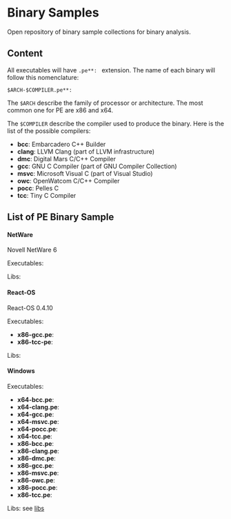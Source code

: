 # Binary Samples

Open repository of binary sample collections for binary analysis.

## Content

All executables will have `.pe**: ` extension. The name of each binary will follow this nomenclature:

```
$ARCH-$COMPILER.pe**: 
```

The `$ARCH` describe the family of processor or architecture. The most common one for PE are x86 and x64.

The `$COMPILER` describe the compiler used to produce the binary. Here is the list of the possible compilers:

- **bcc**: Embarcadero C++ Builder
- **clang**: LLVM Clang (part of LLVM infrastructure)
- **dmc**: Digital Mars C/C++ Compiler
- **gcc**: GNU C Compiler (part of GNU Compiler Collection)
- **msvc**: Microsoft Visual C (part of Visual Studio)
- **owc**: OpenWatcom C/C++ Compiler
- **pocc**: Pelles C
- **tcc**: Tiny C Compiler


## List of PE Binary Sample

#### NetWare

Novell NetWare 6

Executables:

Libs:

#### React-OS

React-OS 0.4.10

Executables:

- **x86-gcc.pe**: 
- **x86-tcc-pe**: 

Libs:

#### Windows

Executables:

- **x64-bcc.pe**: 
- **x64-clang.pe**: 
- **x64-gcc.pe**: 
- **x64-msvc.pe**: 
- **x64-pocc.pe**: 
- **x64-tcc.pe**: 
- **x86-bcc.pe**: 
- **x86-clang.pe**: 
- **x86-dmc.pe**: 
- **x86-gcc.pe**: 
- **x86-msvc.pe**:
- **x86-owc.pe**: 
- **x86-pocc.pe**: 
- **x86-tcc.pe**: 

Libs: see [libs](libs/README.md)